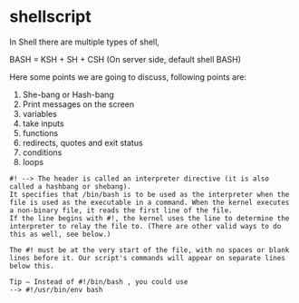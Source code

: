 # shellscript

In Shell there are multiple types of shell,

BASH = KSH + SH + CSH (On server side, default shell BASH)

Here some points we are going to discuss, following points are:

1. She-bang or Hash-bang
2. Print messages on the screen
3. variables
4. take inputs
5. functions
6. redirects, quotes and exit status
7. conditions
8. loops

```
#! --> The header is called an interpreter directive (it is also called a hashbang or shebang).
It specifies that /bin/bash is to be used as the interpreter when the file is used as the executable in a command. When the kernel executes a non-binary file, it reads the first line of the file.
If the line begins with #!, the kernel uses the line to determine the interpreter to relay the file to. (There are other valid ways to do this as well, see below.)

The #! must be at the very start of the file, with no spaces or blank lines before it. Our script's commands will appear on separate lines below this.

Tip — Instead of #!/bin/bash , you could use
--> #!/usr/bin/env bash
```
